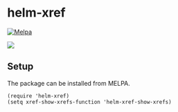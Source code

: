 helm-xref
============

[![Melpa](https://melpa.org/packages/helm-xref-badge.svg)](http://melpa.milkbox.net/#/helm-xref)

![](https://raw.githubusercontent.com/brotzeitmacher/helm-xref/master/helm-xref.png)

## Setup

The package can be installed from MELPA.

    (require 'helm-xref)
    (setq xref-show-xrefs-function 'helm-xref-show-xrefs)
